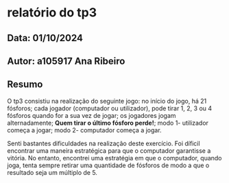 # relatório do tp3
## Data: 01/10/2024
## Autor: a105917 Ana Ribeiro 
## Resumo

O tp3 consistiu na realização do seguinte jogo: no início do jogo, há 21 fósforos; cada jogador (computador ou utilizador), pode tirar 1, 2, 3 ou 4 fósforos quando for a sua vez de jogar; os jogadores jogam alternadamente; **Quem tirar o último fósforo perde!**; modo 1- utilizador começa a jogar; modo 2- computador começa a jogar.

Senti bastantes dificuldades na realização deste exercício. Foi díficil encontrar uma maneira estratégica para que o computador garantisse a vitória. No entanto, encontrei uma estratégia em que o computador, quando joga, tenta sempre retirar uma quantidade de fósforos de modo a que o resultado seja um múltiplo de 5.
